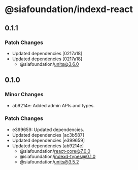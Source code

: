 # @siafoundation/indexd-react

## 0.1.1

### Patch Changes

- Updated dependencies [0217a18]
- Updated dependencies [0217a18]
  - @siafoundation/units@3.6.0

## 0.1.0

### Minor Changes

- ab9214e: Added admin APIs and types.

### Patch Changes

- e399659: Updated dependencies.
- Updated dependencies [ac3b587]
- Updated dependencies [e399659]
- Updated dependencies [ab9214e]
  - @siafoundation/react-core@7.0.0
  - @siafoundation/indexd-types@0.1.0
  - @siafoundation/units@3.5.2
